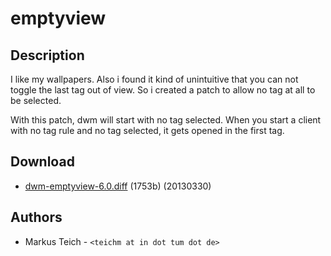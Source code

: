 emptyview
=========

Description
-----------
I like my wallpapers. Also i found it kind of unintuitive that you can not toggle the last tag out of view. So i created a patch to allow no tag at all to be selected.

With this patch, dwm will start with no tag selected. When you start a client with no tag rule and no tag selected, it gets opened in the first tag.

Download
--------

 * [dwm-emptyview-6.0.diff](dwm-emptyview-6.0.diff) (1753b) (20130330)

Authors
-------
 * Markus Teich - `<teichm at in dot tum dot de>`
